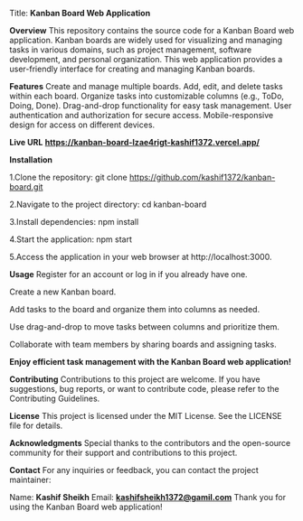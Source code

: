 Title: **Kanban Board Web Application**

**Overview**
This repository contains the source code for a Kanban Board web application. Kanban boards are widely used for visualizing and managing tasks in various domains, such as project management, software development, and personal organization. This web application provides a user-friendly interface for creating and managing Kanban boards.

**Features**
Create and manage multiple boards.
Add, edit, and delete tasks within each board.
Organize tasks into customizable columns (e.g., ToDo, Doing, Done).
Drag-and-drop functionality for easy task management.
User authentication and authorization for secure access.
Mobile-responsive design for access on different devices.

**Live URL**
__https://kanban-board-lzae4rigt-kashif1372.vercel.app/__

**Installation**

1.Clone the repository:
git clone https://github.com/kashif1372/kanban-board.git

2.Navigate to the project directory:
cd kanban-board

3.Install dependencies:
npm install

4.Start the application:
npm start

5.Access the application in your web browser at http://localhost:3000.

**Usage**
Register for an account or log in if you already have one.

Create a new Kanban board.

Add tasks to the board and organize them into columns as needed.

Use drag-and-drop to move tasks between columns and prioritize them.

Collaborate with team members by sharing boards and assigning tasks.

__Enjoy efficient task management with the Kanban Board web application!__

**Contributing**
Contributions to this project are welcome. If you have suggestions, bug reports, or want to contribute code, please refer to the Contributing Guidelines.

**License**
This project is licensed under the MIT License. See the LICENSE file for details.

**Acknowledgments**
Special thanks to the contributors and the open-source community for their support and contributions to this project.

**Contact**
For any inquiries or feedback, you can contact the project maintainer:

Name: **Kashif Sheikh**
Email: **kashifsheikh1372@gamil.com**
Thank you for using the Kanban Board web application!















